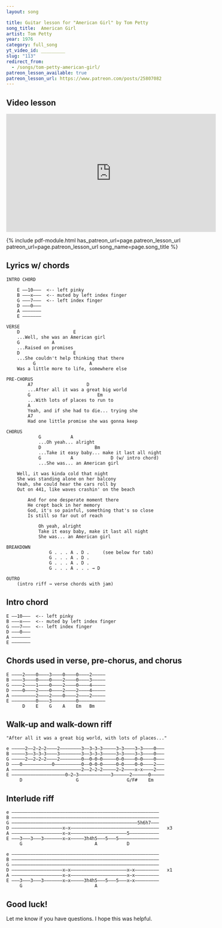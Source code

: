 ```yaml
---
layout: song

title: Guitar lesson for "American Girl" by Tom Petty
song_title:  American Girl
artist: Tom Petty
year: 1976
category: full_song
yt_video_id: _________
slug: "113"
redirect_from:
  - /songs/tom-petty-american-girl/
patreon_lesson_available: true
patreon_lesson_url: https://www.patreon.com/posts/25807082
---
```


## Video lesson

<iframe width="560" height="315" src="https://www.youtube.com/embed/Hg0pnZ_Q4dI?showinfo=0" frameborder="0" allowfullscreen></iframe><br />

{% include pdf-module.html has_patreon_url=page.patreon_lesson_url patreon_url=page.patreon_lesson_url song_name=page.song_title %}

## Lyrics w/ chords

    INTRO CHORD

        E ––10–––  <-- left pinky
        B –––x–––  <-- muted by left index finger
        G –––7–––  <-- left index finger
        D –––0–––
        A –––––––
        E –––––––

    VERSE
        D                    E
        ...Well, she was an American girl
        G            A
        ...Raised on promises
        D                    E
        ...She couldn't help thinking that there
              G                    A
        Was a little more to life, somewhere else

    PRE-CHORUS
            A7                    D               
            ...After all it was a great big world
            G                         Em
            ...With lots of places to run to
            A
            Yeah, and if she had to die... trying she
            A7
            Had one little promise she was gonna keep

    CHORUS
                G           A
                ...Oh yeah... alright
                D                    Bm
                ...Take it easy baby... make it last all night
                G           A              D (w/ intro chord)
                ...She was... an American girl

        Well, it was kinda cold that night
        She was standing alone on her balcony
        Yeah, she could hear the cars roll by
        Out on 441, like waves crashin' on the beach

            And for one desperate moment there
            He crept back in her memory
            God, it's so painful, something that's so close
            Is still so far out of reach

                Oh yeah, alright
                Take it easy baby, make it last all night
                She was... an American girl

    BREAKDOWN
                    G . . . A . D .     (see below for tab)
                    G . . . A . D .
                    G . . . A . D .
                    G . . . A . . . → D

    OUTRO
        (intro riff → verse chords with jam)

## Intro chord

    E ––10–––  <-- left pinky
    B –––x–––  <-- muted by left index finger
    G –––7–––  <-- left index finger
    D –––0–––
    A –––––––
    E –––––––

## Chords used in verse, pre-chorus, and chorus

    E ––––2––––0––––3––––0––––0––––2–––––
    B ––––3––––0––––0––––2––––0––––3–––––
    G ––––2––––1––––0––––2––––0––––4–––––
    D ––––0––––2––––0––––2––––2––––4–––––
    A –––––––––2––––2––––0––––2––––2–––––
    E –––––––––0––––3–––––––––0––––––––––
          D    E    G    A    Em   Bm

## Walk-up and walk-down riff

    "After all it was a great big world, with lots of places..."

    e –––––2––2–2–2––––2––––––––3––3–3–3–––––3–3––––3–3––––0–––
    B –––––3––3–3–3––––3––––––––3––3–3–3–––––3–3––––3–3––––0–––
    G –––––2––2–2–2––––2––––––––0––0–0–0–––––0–0––––0–0––––0–––
    D –––0–––––––––––0––––––––––0––0–0–0–––––0–0––––0–0––––2–––
    A ––––––––––––––––––––––––––2––2–2–2–––––2–2––––x–x––––2–––
    E ––––––––––––––––––––0–2–3––––––––––––3––––––2––––––0–––––
         D                    G                  G/F#    Em


## Interlude riff

    e –––––––––––––––––––––––––––––––––––––––––––––––––––––––
    B –––––––––––––––––––––––––––––––––––––––––––––––––––––––
    G –––––––––––––––––––––––––––––––––––––––––––––––5h6h7–––
    D –––––––––––––––––––x–x–––––––––––––––––––––––––––––––––   x3
    A –––––––––––––––––––x–x–––––––––––––––––––––5–––––––––––
    E –––3–––3–––3–––––––x–x–––––3h4h5–––5–––5–––––––––––––––
         G                           A           D

    e –––––––––––––––––––––––––––––––––––––––––––––––––––––––
    B –––––––––––––––––––––––––––––––––––––––––––––––––––––––
    G –––––––––––––––––––––––––––––––––––––––––––––––––––––––
    D –––––––––––––––––––x–x–––––––––––––––––––––x–x–––––––––   x1
    A –––––––––––––––––––x–x–––––––––––––––––––––x–x–––––––––
    E –––3–––3–––3–––––––x–x–––––3h4h5–––5–––5–––x–x–––––––––
         G                           A       

## Good luck!

Let me know if you have questions. I hope this was helpful.
